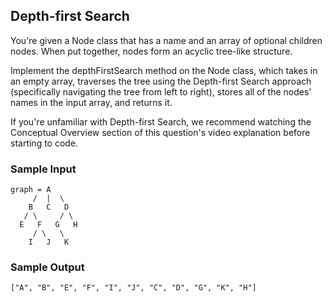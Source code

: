 
## Depth-first Search

You're given a Node class that has a name and an
array of optional children nodes. When put together, nodes form
an acyclic tree-like structure.

Implement the depthFirstSearch method on the
Node class, which takes in an empty array, traverses the tree
using the Depth-first Search approach (specifically navigating the tree from
left to right), stores all of the nodes' names in the input array, and returns
it.

If you're unfamiliar with Depth-first Search, we recommend watching the
Conceptual Overview section of this question's video explanation before
starting to code.

### Sample Input
```
graph = A
     /  |  \
    B   C   D
   / \     / \
  E   F   G   H
     / \   \
    I   J   K
```

### Sample Output
```
["A", "B", "E", "F", "I", "J", "C", "D", "G", "K", "H"]
```
